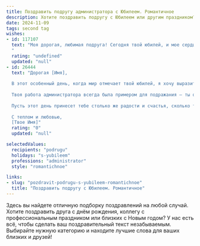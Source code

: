 ```yaml
---
title: Поздравить подругу администратора с Юбилеем. Романтичное
description: Хотите поздравить подругу с Юбилеем или другим праздником? Наш ИИ создаст незабываемое поздравление, а вы обязательно выделитесь среди других.  
date: 2024-11-09
tags: second tag
wishes:
- id: 117107
  text: "Моя дорогая, любимая подруга! Сегодня твой юбилей, и мое сердце переполняется любовью и нежностью к тебе.  Ты – удивительная женщина, прекрасный администратор,  и просто ангел во плоти!  Пусть твоя жизнь будет  наполнена счастьем,  как волшебная сказка,  где каждый день – это новый, прекрасный сюжет, а любовь и верность – главные герои.  С юбилеем, моя неповторимая!
  "
  rating: "undefined"
  updated: "null"
- id: 26444
  text: "Дорогая [Имя],
  
  В этот особенный день, когда мир отмечает твой юбилей, я хочу выразить тебе все свои самые теплые и искренние поздравления. Ты не просто моя подруга, ты – человек, который вдохновляет меня своим профессионализмом и умением находить гармонию в жизни.
  
  Твоя работа администратора всегда была примером для подражания – ты организуешь, управляешь, создаешь уют и комфорт вокруг себя, словно настоящая волшебница офиса. Но даже больше, чем твои профессиональные успехи, ценятся твои душевные качества – доброта, отзывчивость и неизменная поддержка.
  
  Пусть этот день принесет тебе столько же радости и счастья, сколько ты даришь другим. Желаю, чтобы каждый новый год твоей жизни был наполнен новыми достижениями, яркими впечатлениями и любовью.
  
  С теплом и любовью,
  [Твое Имя]"
  rating: "0"
  updated: "null"

selectedValues:
  recipients: "podrugu"
  holidays: "s-yubileem"
  professions: "administrator"
  style: "romantichnoe"

links:
- slug: "pozdravit-podrugu-s-yubileem-romantichnoe"
  title: "Поздравить подругу с Юбилеем. Романтичное"
---
```


Здесь вы найдете отличную подборку поздравлений на любой случай. 
Хотите поздравить друга с днём рождения, коллегу с профессиональным праздником или близких с Новым годом? У нас есть всё, чтобы сделать ваш поздравительный текст незабываемым. Выбирайте нужную категорию и находите лучшие слова для ваших близких и друзей!
